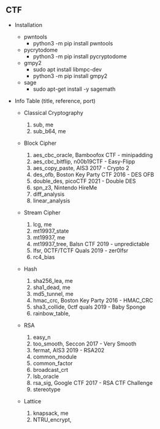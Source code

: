 ## CTF
* Installation
    * pwntools
        * python3 -m pip install pwntools
    * pycrytodome
        * python3 -m pip install pycryptodome
    * gmpy2
        * sudo apt install libmpc-dev
        * python3 -m pip install gmpy2
    * sage
        * sudo apt-get install -y sagemath
        


* Info Table (title, reference, port)
    * Classical Cryptography
        1. sub, me
        2. sub_b64, me

    * Block Cipher
        1. aes_cbc_oracle, Bamboofox CTF - minipadding
        2. aes_cbc_bitflip, n00b19CTF - Easy-Flipp
        3. aes_copy_paste, AIS3 2017 - Crypto 2
        4. des_ofb, Boston Key Party CTF 2016 - DES OFB
        5. double_des, picoCTF 2021 - Double DES
        6. spn_z3, Nintendo HireMe
        7. diff_analysis
        8. linear_analysis
    
    * Stream Cipher
        1. lcg, me
        2. mt19937_state
        3. mt19937, me
        4. mt19937_tree, Balsn CTF 2019 - unpredictable
        5. lfsr, 0CTF/TCTF Quals 2019 - zer0lfsr
        6. rc4_bias
        
    * Hash
        1. sha256_lea, me
        2. sha1_dead, me
        3. md5_tunnel, me
        4. hmac_crc, Boston Key Party 2016 - HMAC_CRC
        5. sha3_collide, 0ctf quals 2019 - Baby Sponge
        6. rainbow_table, 
    
    * RSA
        1. easy_n
        2. too_smooth, Seccon 2017 - Very Smooth
        3. fermat, AIS3 2019 - RSA202
        4. common_module
        5. common_factor
        6. broadcast_crt
        7. lsb_oracle
        8. rsa_sig, Google CTF 2017 - RSA CTF Challenge
        9. stereotype

    * Lattice
        1. knapsack, me
        2. NTRU_encrypt, 



    